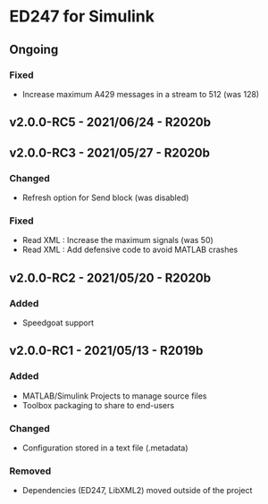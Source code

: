 # ED247 for Simulink

## Ongoing

### Fixed

- Increase maximum A429 messages in a stream to 512 (was 128)


## v2.0.0-RC5 - 2021/06/24 - R2020b



## v2.0.0-RC3 - 2021/05/27 - R2020b

### Changed
- Refresh option for Send block (was disabled)

### Fixed
- Read XML : Increase the maximum signals (was 50)
- Read XML : Add defensive code to avoid MATLAB crashes

## v2.0.0-RC2 - 2021/05/20 - R2020b

### Added
- Speedgoat support

## v2.0.0-RC1 - 2021/05/13 - R2019b

### Added
- MATLAB/Simulink Projects to manage source files
- Toolbox packaging to share to end-users

### Changed
- Configuration stored in a text file (.metadata)

### Removed
- Dependencies (ED247, LibXML2) moved outside of the project